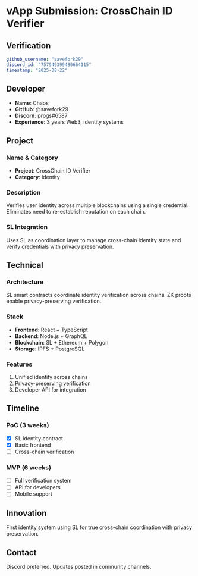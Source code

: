 # vApp Submission: CrossChain ID Verifier

## Verification
```yaml
github_username: "savefork29"
discord_id: "757949399480664115"
timestamp: "2025-08-22"
```

## Developer
- **Name**: Chaos
- **GitHub**: @savefork29
- **Discord**: progs#6587
- **Experience**: 3 years Web3, identity systems

## Project

### Name & Category
- **Project**: CrossChain ID Verifier
- **Category**: identity

### Description
Verifies user identity across multiple blockchains using a single credential. Eliminates need to re-establish reputation on each chain.

### SL Integration
Uses SL as coordination layer to manage cross-chain identity state and verify credentials with privacy preservation.

## Technical

### Architecture
SL smart contracts coordinate identity verification across chains. ZK proofs enable privacy-preserving verification.

### Stack
- **Frontend**: React + TypeScript
- **Backend**: Node.js + GraphQL
- **Blockchain**: SL + Ethereum + Polygon
- **Storage**: IPFS + PostgreSQL

### Features
1. Unified identity across chains
2. Privacy-preserving verification
3. Developer API for integration

## Timeline

### PoC (3 weeks)
- [x] SL identity contract
- [x] Basic frontend
- [ ] Cross-chain verification

### MVP (6 weeks)
- [ ] Full verification system
- [ ] API for developers
- [ ] Mobile support

## Innovation
First identity system using SL for true cross-chain coordination with privacy preservation.

## Contact
Discord preferred. Updates posted in community channels.
